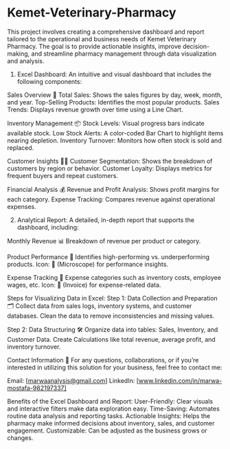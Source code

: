 # Kemet-Veterinary-Pharmacy
This project involves creating a comprehensive dashboard and report tailored to the operational and business needs of Kemet Veterinary Pharmacy. The goal is to provide actionable insights, improve decision-making, and streamline pharmacy management through data visualization and analysis.

1. Excel Dashboard:
An intuitive and visual dashboard that includes the following components:

Sales Overview 🛒
Total Sales: Shows the sales figures by day, week, month, and year.
Top-Selling Products: Identifies the most popular products.
Sales Trends: Displays revenue growth over time using a Line Chart.

Inventory Management 📦
Stock Levels: Visual progress bars indicate available stock.
Low Stock Alerts: A color-coded Bar Chart to highlight items nearing depletion.
Inventory Turnover: Monitors how often stock is sold and replaced.

Customer Insights 🧑‍⚕️
Customer Segmentation: Shows the breakdown of customers by region or behavior.
Customer Loyalty: Displays metrics for frequent buyers and repeat customers.

Financial Analysis 💰
Revenue and Profit Analysis: Shows profit margins for each category.
Expense Tracking: Compares revenue against operational expenses.


2. Analytical Report:
A detailed, in-depth report that supports the dashboard, including:

Monthly Revenue 📊
Breakdown of revenue per product or category.

Product Performance 🔬
Identifies high-performing vs. underperforming products.
Icon: 🔬 (Microscope) for performance insights.

Expense Tracking 🧾
Expense categories such as inventory costs, employee wages, etc.
Icon: 🧾 (Invoice) for expense-related data.

Steps for Visualizing Data in Excel:
Step 1: Data Collection and Preparation 🗂️
Collect data from sales logs, inventory systems, and customer databases.
Clean the data to remove inconsistencies and missing values.

Step 2: Data Structuring 🛠️
Organize data into tables: Sales, Inventory, and Customer Data.
Create Calculations like total revenue, average profit, and inventory turnover.

Contact Information 📧 For any questions, collaborations, or if you’re interested in utilizing this solution for your business, feel free to contact me:

Email: [marwaanalysis@gmail.com] LinkedIn: [www.linkedin.com/in/marwa-mostafa-982197337]


Benefits of the Excel Dashboard and Report:
User-Friendly: Clear visuals and interactive filters make data exploration easy.
Time-Saving: Automates routine data analysis and reporting tasks.
Actionable Insights: Helps the pharmacy make informed decisions about inventory, sales, and customer engagement.
Customizable: Can be adjusted as the business grows or changes.
